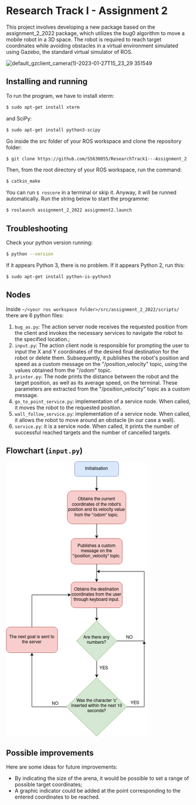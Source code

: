 Research Track I - Assignment 2
================================

This project involves developing a new package based on the assignment_2_2022 package, which utilizes the bug0 algorithm to move a mobile robot in a 3D space. The robot is required to reach target coordinates while avoiding obstacles in a virtual environment simulated using Gazebo, the standard virtual simulator of ROS.

![default_gzclient_camera(1)-2023-01-27T15_23_29 351549](https://user-images.githubusercontent.com/117213899/215110545-c90c0ec1-ce38-4ce9-86e4-545e46050bc1.jpg)

Installing and running
----------------------
To run the program, we have to install xterm:
```bash
$ sudo apt-get install xterm
```
and SciPy:
```bash
$ sudo apt-get install python3-scipy
```
Go inside the src folder of your ROS workspace and clone the repository folder:
```bash
$ git clone https://github.com/S5630055/ResearchTrack1---Assignment_2
```
Then, from the root directory of your ROS workspace, run the command:
```bash
$ catkin_make
```
You can run `$ roscore`  in a terminal or skip it. Anyway, it will be runned automatically. Run the string below to start the programme:
```bash
$ roslaunch assignment_2_2022 assignment2.launch
```

Troubleshooting
----------------------
Check your python version running:
```bash
$ python --version
```
If it appears Python 3, there is no problem. If it appears Python 2, run this:
```bash
$ sudo apt-get install python-is-python3
```

Nodes
----------------------
Inside `~/<your ros workspace folder>/src/assignment_2_2022/scripts/` there are 6 python files:

1. `bug_as.py`: The action server node receives the requested position from the client and invokes the necessary services to navigate the robot to the specified location.;
2. `input.py`: The action client node is responsible for prompting the user to input the X and Y coordinates of the desired final destination for the robot or delete them. Subsequently, it publishes the robot's position and speed as a custom message on the "/position_velocity" topic, using the values obtained from the "/odom" topic.
3. `printer.py`: The node prints the distance between the robot and the target position, as well as its average speed, on the terminal. These parameters are extracted from the "/position_velocity" topic as a custom message.
4. `go_to_point_service.py`: implementation of a service node. When called, it moves the robot to the requested position.
5. `wall_follow_service.py`: implementation of a service node. When called, it allows the robot to move around an obstacle (in our case a wall).
6. `service.py`: it is a service node. When called, it prints the number of successful reached targets and the number of cancelled targets.

Flowchart (`input.py`)
----------------------
![flowchart](https://github.com/teolima99/second_assignment_RT1/blob/471fce5c1253d4e519c3ff461f54285d43b85331/assignment_2_2022/flowchart.png)


Possible improvements
----------------------
Here are some ideas for future improvements:
- By indicating the size of the arena, it would be possible to set a range of possible target coordinates;
- A graphic indicator could be added at the point corresponding to the entered coordinates to be reached.
